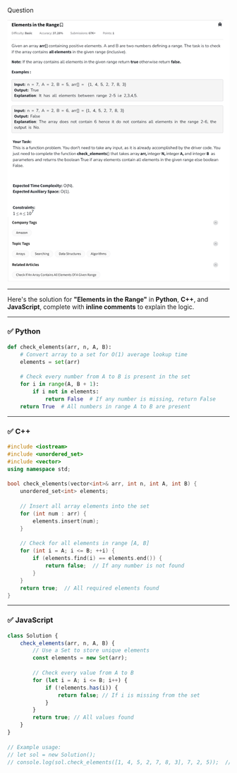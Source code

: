Question

![Question](Question.png)

---
Here's the solution for **"Elements in the Range"** in **Python**, **C++**, and **JavaScript**, complete with **inline comments** to explain the logic.

---

### ✅ Python

```python
def check_elements(arr, n, A, B):
    # Convert array to a set for O(1) average lookup time
    elements = set(arr)

    # Check every number from A to B is present in the set
    for i in range(A, B + 1):
        if i not in elements:
            return False  # If any number is missing, return False
    return True  # All numbers in range A to B are present
```

---

### ✅ C++

```cpp
#include <iostream>
#include <unordered_set>
#include <vector>
using namespace std;

bool check_elements(vector<int>& arr, int n, int A, int B) {
    unordered_set<int> elements;

    // Insert all array elements into the set
    for (int num : arr) {
        elements.insert(num);
    }

    // Check for all elements in range [A, B]
    for (int i = A; i <= B; ++i) {
        if (elements.find(i) == elements.end()) {
            return false;  // If any number is not found
        }
    }
    return true;  // All required elements found
}
```

---

### ✅ JavaScript

```javascript
class Solution {
    check_elements(arr, n, A, B) {
        // Use a Set to store unique elements
        const elements = new Set(arr);

        // Check every value from A to B
        for (let i = A; i <= B; i++) {
            if (!elements.has(i)) {
                return false; // If i is missing from the set
            }
        }
        return true; // All values found
    }
}

// Example usage:
// let sol = new Solution();
// console.log(sol.check_elements([1, 4, 5, 2, 7, 8, 3], 7, 2, 5));  // Output: true
```

